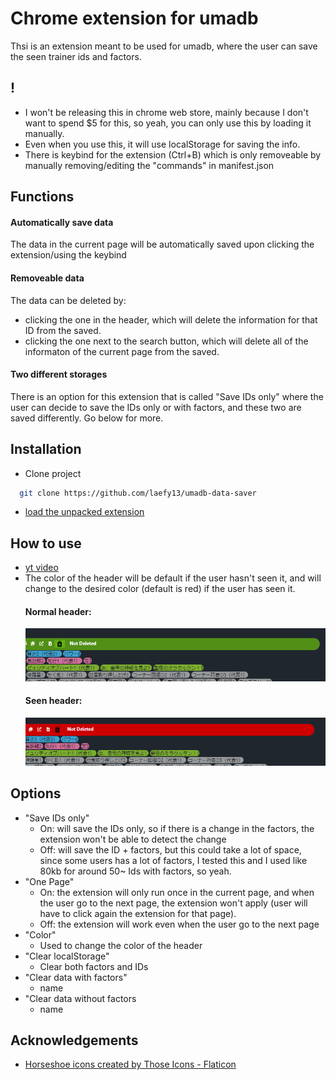 # Chrome extension for umadb
Thsi is an extension meant to be used for umadb, where the user can save the seen trainer ids and factors.

## !
 - I won't be releasing this in chrome web store, mainly because I don't want to spend $5 for this, so yeah, you can only use this by loading it manually.
 - Even when you use this, it will use localStorage for saving the info.
 - There is keybind for the extension (Ctrl+B) which is only removeable by manually removing/editing the "commands" in manifest.json

## Functions
#### Automatically save data
The data in the current page will be automatically saved upon clicking the extension/using the keybind
#### Removeable data
The data can be deleted by:
- clicking the one in the header, which will delete the information for that ID from the saved.
- clicking the one next to the search button, which will delete all of the informaton of the current page from the saved.
#### Two different storages
There is an option for this extension that is called "Save IDs only" where the user can decide to save the IDs only or with factors, and these two are saved differently. Go below for more.

## Installation

- Clone project

```bash
  git clone https://github.com/laefy13/umadb-data-saver
```

- [load the unpacked extension](https://developer.chrome.com/docs/extensions/get-started/tutorial/hello-world#load-unpacked)


## How to use
 - [yt video](https://youtu.be/S6P5Hgd5-Jw)
 - The color of the header will be default if the user hasn't seen it, and will change to the desired color (default is red) if the user has seen it.
    #### Normal header:
    ![normal](images/normal.png)
    #### Seen header:
    ![seen](images/seen.png)

## Options
- "Save IDs only"
    - On: will save the IDs only, so if there is a change in the factors, the extension won't be able to detect the change
    - Off: will save the ID + factors, but this could take a lot of space, since some users has a lot of factors, I tested this and I used like 80kb for around 50~ Ids with factors, so yeah.
- "One Page"
    - On: the extension will only run once in the current page, and when the user go to the next page, the extension won't apply (user will have to click again the extension for that page).
    - Off: the extension will work even when the user go to the next page
- "Color"
    - Used to change the color of the header
- "Clear localStorage"
    - Clear both factors and IDs
- "Clear data with factors"
    - name
- "Clear data without factors
    - name



## Acknowledgements
 - [Horseshoe icons created by Those Icons - Flaticon](https://www.flaticon.com/free-icons/horseshoe)
